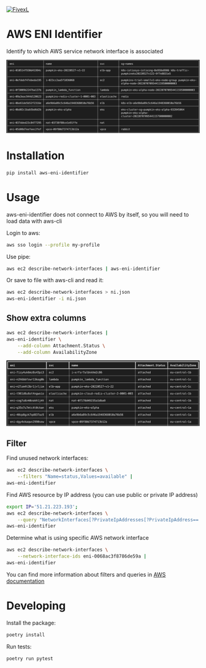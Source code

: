 [![FivexL](https://releases.fivexl.io/fivexlbannergit.jpg)](https://fivexl.io/)
# AWS ENI Identifier
Identify to which AWS service network interface is associated

![aws-eni-identifier-cli.png](docs/aws-eni-identifier-cli.png?raw=true)

# Installation

```bash
pip install aws-eni-identifier
```

# Usage
aws-eni-identifier does not connect to AWS by itself, so you will need to load data with aws-cli

Login to aws:
```bash
aws sso login --profile my-profile
```

Use pipe:
```bash
aws ec2 describe-network-interfaces | aws-eni-identifier
```

Or save to file with aws-cli and read it:
```bash
aws ec2 describe-network-interfaces > ni.json
aws-eni-identifier -i ni.json
```

## Show extra columns
```bash
aws ec2 describe-network-interfaces | 
aws-eni-identifier \
    --add-column Attachment.Status \
    --add-column AvailabilityZone
```
![extra-columns.png](docs/extra-columns.png?raw=true)

## Filter
Find unused network interfaces:
```bash 
aws ec2 describe-network-interfaces \
    --filters "Name=status,Values=available" |
aws-eni-identifier
```
Find AWS resource by IP address (you can use public or private IP address)
```bash 
export IP='51.21.223.193';
aws ec2 describe-network-interfaces \
    --query "NetworkInterfaces[?PrivateIpAddresses[?PrivateIpAddress=='${IP}' || Association.PublicIp=='${IP}']]" | 
aws-eni-identifier
```
Determine what is using specific AWS network interface
```bash
aws ec2 describe-network-interfaces \
    --network-interface-ids eni-0068ac3f8786de59a | 
aws-eni-identifier
```

You can find more information about filters and queries in [AWS documentation](https://docs.aws.amazon.com/cli/latest/reference/ec2/describe-network-interfaces.html#options)
 

# Developing

Install the package:
```bash
poetry install
```
Run tests:
```bash
poetry run pytest
```